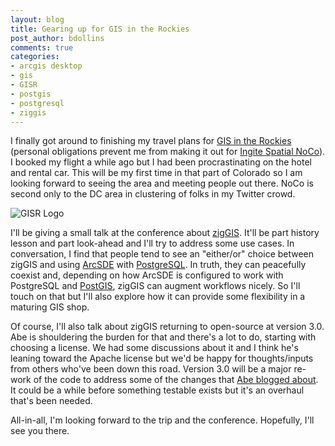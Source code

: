 ```yaml
---
layout: blog
title: Gearing up for GIS in the Rockies
post_author: bdollins
comments: true
categories:
- arcgis desktop
- gis
- GISR
- postgis
- postgresql
- ziggis
---
```


I finally got around to finishing my travel plans for <a href="http://www.gisintherockies.org/GISITR2010/Home/Default.aspx">GIS in the Rockies</a> (personal obligations prevent me from making it out for <a href="http://ignitespatialnoco.wordpress.com/">Ingite Spatial NoCo</a>). I booked my flight a while ago but I had been procrastinating on the hotel and rental car. This will be my first time in that part of Colorado so I am looking forward to seeing the area and meeting people out there. NoCo is second only to the DC area in clustering of folks in my Twitter crowd.<!--more-->

<img alt="GISR Logo" src="http://www.gisintherockies.org/GISITR2010/images/GIS2010_Logo.jpg" />

I'll be giving a small talk at the conference about <a href="http://pub.obtusesoft.com">zigGIS</a>. It'll be part history lesson and part look-ahead and I'll try to address some use cases. In conversation, I find that people tend to see an "either/or" choice between zigGIS and using <a href="http://www.esri.com/software/arcgis/arcsde/index.html">ArcSDE</a> with <a href="http://www.postgresql.org/">PostgreSQL</a>. In truth, they can peacefully coexist and, depending on how ArcSDE is configured to work with PostgreSQL and <a href="http://www.postgis.org/">PostGIS</a>, zigGIS can augment workflows nicely. So I'll touch on that but I'll also explore how it can provide some flexibility in a maturing GIS shop.

Of course, I'll also talk about zigGIS returning to open-source at version 3.0. Abe is shouldering the burden for that and there's a lot to do, starting with choosing a license. We had some discussions about it and I think he's leaning toward the Apache license but we'd be happy for thoughts/inputs from others who've been down this road. Version 3.0 will be a major re-work of the code to address some of the changes that <a href="http://abegillespie.blogspot.com/2010/06/on-to-30.html">Abe blogged about</a>. It could be a while before something testable exists but it's an overhaul that's been needed.

All-in-all, I'm looking forward to the trip and the conference. Hopefully, I'll see you there.